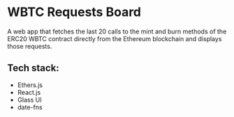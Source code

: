 # WBTC Requests Board
A web app that fetches the last 20 calls to the mint and burn methods of the ERC20 WBTC contract directly from the Ethereum blockchain and displays those requests.


## Tech stack:
- Ethers.js
- React.js
- Glass UI
- date-fns
